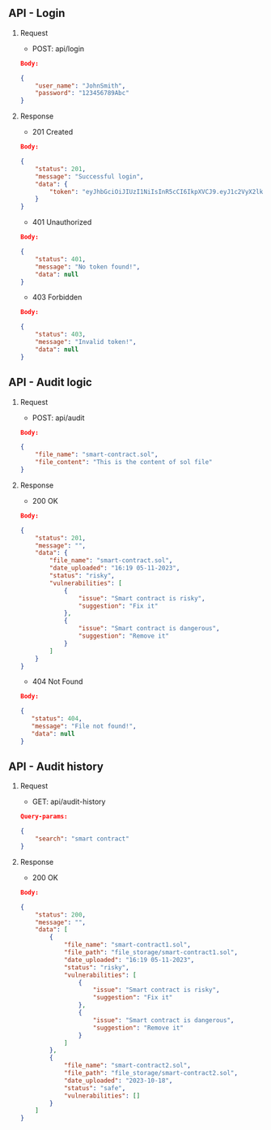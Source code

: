 ## API - Login
1. Request

    - POST: api/login

    ```json
    Body: 

    {
        "user_name": "JohnSmith",
        "password": "123456789Abc"
    }
    ```
2. Response
    - 201 Created
    ```json
    Body:

    {
        "status": 201,
        "message": "Successful login",
        "data": {
            "token": "eyJhbGciOiJIUzI1NiIsInR5cCI6IkpXVCJ9.eyJ1c2VyX2lkIjoiNjUzYzYxNjE3Y2E2NGQyNDRkMTU0N2YxIn0.hQu15v6vgleTkBv9OYl8DWXCNazTcFhf6dhqQT_kq88"
        }
    }
    ```

    - 401 Unauthorized
    ```json
    Body:

    {
        "status": 401,
        "message": "No token found!",
        "data": null
    }
    ```

    - 403 Forbidden
    ```json
    Body:

    {
        "status": 403,
        "message": "Invalid token!",
        "data": null
    }
    ```


## API - Audit logic

1. Request
    - POST: api/audit

    ```json
    Body:

    {
        "file_name": "smart-contract.sol",
        "file_content": "This is the content of sol file"
    }
    ```

2. Response
    - 200 OK

    ```json
    Body:

    {
        "status": 201,
        "message": "",
        "data": {
            "file_name": "smart-contract.sol",
            "date_uploaded": "16:19 05-11-2023",
            "status": "risky",
            "vulnerabilities": [
                {
                    "issue": "Smart contract is risky",
                    "suggestion": "Fix it"
                },
                {
                    "issue": "Smart contract is dangerous",
                    "suggestion": "Remove it"
                }
            ]
        }  
    }
    ```

    - 404 Not Found
     ```json
    Body:

    {
        "status": 404,
        "message": "File not found!",
        "data": null
    }
    ```

## API - Audit history
1. Request
    - GET: api/audit-history

    ```json
    Query-params:

    {
        "search": "smart contract"
    }
    ```
2. Response
    - 200 OK

    ```json
    Body:

    {
        "status": 200,
        "message": "",
        "data": [
            {
                "file_name": "smart-contract1.sol",
                "file_path": "file_storage/smart-contract1.sol",
                "date_uploaded": "16:19 05-11-2023",
                "status": "risky",
                "vulnerabilities": [
                    {
                        "issue": "Smart contract is risky",
                        "suggestion": "Fix it"
                    },
                    {
                        "issue": "Smart contract is dangerous",
                        "suggestion": "Remove it"
                    }
                ]
            },
            {
                "file_name": "smart-contract2.sol",
                "file_path": "file_storage/smart-contract2.sol",
                "date_uploaded": "2023-10-18",
                "status": "safe",
                "vulnerabilities": []
            }
        ]
    }
    ```
